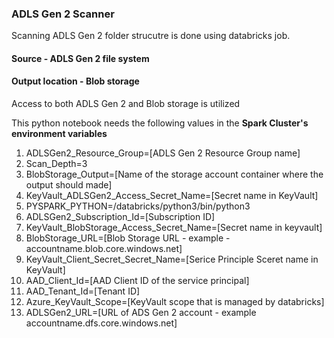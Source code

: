 ### ADLS Gen 2 Scanner

Scanning ADLS Gen 2 folder strucutre is done using databricks job. 

#### Source - ADLS Gen 2 file system
#### Output location - Blob storage 

Access to both ADLS Gen 2 and Blob storage is utilized 

This python notebook needs the following values in the **Spark Cluster's environment variables**
  
1. ADLSGen2_Resource_Group=[ADLS Gen 2 Resource Group name]
2. Scan_Depth=3
3. BlobStorage_Output=[Name of the storage account container where the output should made]
4. KeyVault_ADLSGen2_Access_Secret_Name=[Secret name in KeyVault]
5. PYSPARK_PYTHON=/databricks/python3/bin/python3
6. ADLSGen2_Subscription_Id=[Subscription ID]
7. KeyVault_BlobStorage_Access_Secret_Name=[Secret name in keyvault]
8. BlobStorage_URL=[Blob Storage URL - example - accountname.blob.core.windows.net]
9. KeyVault_Client_Secret_Secret_Name=[Serice Principle Sceret name in KeyVault]
10. AAD_Client_Id=[AAD Client ID of the service principal]
11. AAD_Tenant_Id=[Tenant ID]
12. Azure_KeyVault_Scope=[KeyVault scope that is managed by databricks]
13. ADLSGen2_URL=[URL of ADS Gen 2 account - example accountname.dfs.core.windows.net]


